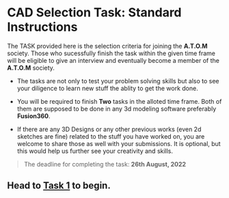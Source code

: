 # CAD Selection Task: Standard Instructions

The TASK provided here is the selection criteria for joining the **A.T.O.M** society. Those who sucessfully finish the task within the given time frame will be eligible to give an interview and eventually become a member of the **A.T.O.M** society.

- The tasks are not only to test your problem solving skills but also to see your diligence to learn new stuff the ablity to get the work done.

- You will be required to finish **Two** tasks in the alloted time frame. Both of them are supposed to be done in any 3d modeling software preferably **Fusion360**.

- If there are any 3D Designs or any other previous works (even 2d sketches are fine) related to the stuff you have worked on, you are welcome to share those as well with your submissions. It is optional, but this would help us further see your creativity and skills.

> The deadline for completing the task: **26th August, 2022**

## Head to [Task 1](./cad_task1.md) to begin.

